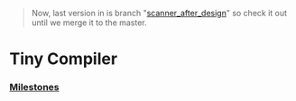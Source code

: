 > Now, last version in is branch "[scanner_after_design](https://github.com/Abanoub-Asaad/Tiny-Compiler/tree/scanner_after_design)" so check it out <br>
> until we merge it to the master.

# Tiny Compiler

### [Milestones](https://github.com/Abanoub-Asaad/Tiny-Compiler/tree/main/Milestones)

